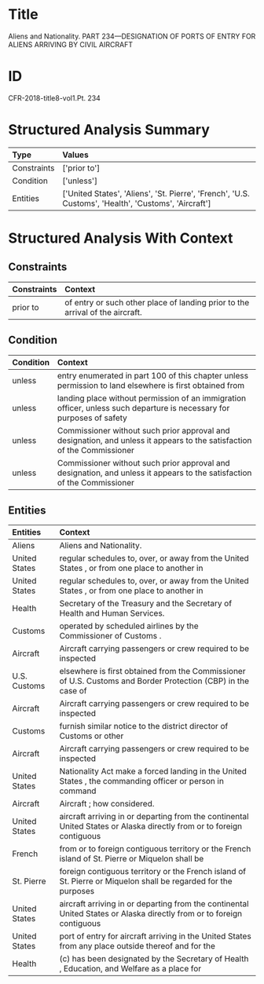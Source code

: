 # Title

 Aliens and Nationality. PART 234—DESIGNATION OF PORTS OF ENTRY FOR ALIENS ARRIVING BY CIVIL AIRCRAFT


# ID

 CFR-2018-title8-vol1.Pt. 234


# Structured Analysis Summary

| Type        | Values                                                                                               |
|:------------|:-----------------------------------------------------------------------------------------------------|
| Constraints | ['prior to']                                                                                         |
| Condition   | ['unless']                                                                                           |
| Entities    | ['United States', 'Aliens', 'St. Pierre', 'French', 'U.S. Customs', 'Health', 'Customs', 'Aircraft'] |


# Structured Analysis With Context

 


## Constraints

| Constraints   | Context                                                                        |
|:--------------|:-------------------------------------------------------------------------------|
| prior to      | of entry or such other place of landing prior to  the arrival of the aircraft. |


## Condition

| Condition   | Context                                                                                                                 |
|:------------|:------------------------------------------------------------------------------------------------------------------------|
| unless      | entry enumerated in part 100 of this chapter unless permission to land elsewhere is first obtained from                 |
| unless      | landing place without permission of an immigration officer, unless such departure is necessary for purposes of safety   |
| unless      | Commissioner without such prior approval and designation, and unless it appears to the satisfaction of the Commissioner |
| unless      | Commissioner without such prior approval and designation, and unless it appears to the satisfaction of the Commissioner |


## Entities

| Entities      | Context                                                                                                               |
|:--------------|:----------------------------------------------------------------------------------------------------------------------|
| Aliens        | Aliens  and Nationality.                                                                                              |
| United States | regular schedules to, over, or away from the United States , or from one place to another in                          |
| United States | regular schedules to, over, or away from the United States , or from one place to another in                          |
| Health        | Secretary of the Treasury and the Secretary of Health  and Human Services.                                            |
| Customs       | operated by scheduled airlines by the Commissioner of Customs .                                                       |
| Aircraft      | Aircraft carrying passengers or crew required to be inspected                                                         |
| U.S. Customs  | elsewhere is first obtained from the Commissioner of U.S. Customs and Border Protection (CBP) in the case of          |
| Aircraft      | Aircraft carrying passengers or crew required to be inspected                                                         |
| Customs       | furnish similar notice to the district director of Customs  or other                                                  |
| Aircraft      | Aircraft carrying passengers or crew required to be inspected                                                         |
| United States | Nationality Act make a forced landing in the United States , the commanding officer or person in command              |
| Aircraft      | Aircraft ; how considered.                                                                                            |
| United States | aircraft arriving in or departing from the continental United States or Alaska directly from or to foreign contiguous |
| French        | from or to foreign contiguous territory or the French island of St. Pierre or Miquelon shall be                       |
| St. Pierre    | foreign contiguous territory or the French island of St. Pierre or Miquelon shall be regarded for the purposes        |
| United States | aircraft arriving in or departing from the continental United States or Alaska directly from or to foreign contiguous |
| United States | port of entry for aircraft arriving in the United States from any place outside thereof and for the                   |
| Health        | (c) has been designated by the Secretary of Health , Education, and Welfare as a place for                            |


